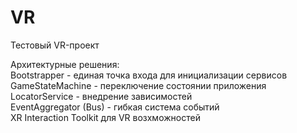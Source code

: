 # VR
Тестовый VR-проект

Архитектурные решения:  
Bootstrapper - единая точка входа для инициализации сервисов  
GameStateMachine - переключение состоянии приложения  
LocatorService - внедрение зависимостей  
EventAggregator (Bus) - гибкая система событий  
XR Interaction Toolkit для VR возхможностей   



